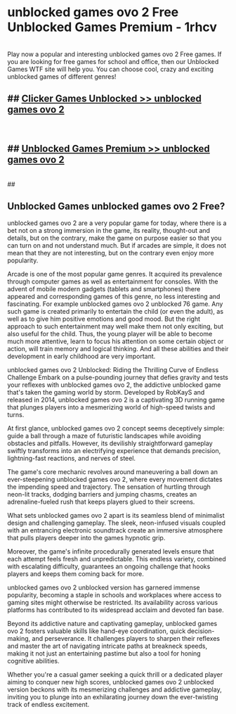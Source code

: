 # unblocked games ovo 2 Free Unblocked Games Premium - 1rhcv <br>
<br>
Play now a popular and interesting unblocked games ovo 2 Free games. If you are looking for free games for school and office, then our Unblocked Games WTF site will help you. You can choose cool, crazy and exciting unblocked games of different genres!


## ##  [Clicker Games Unblocked >> unblocked games ovo 2](http://freeplayer.one?title=unblocked_games_ovo_2&ref=M1)
  <br>

##  ## [Unblocked Games Premium >> unblocked games ovo 2](http://freeplayer.one?title=unblocked_games_ovo_2&ref=M1)
  <br>
  ##



## Unblocked Games unblocked games ovo 2 Free?

unblocked games ovo 2 are a very popular game for today, where there is a bet not on a strong immersion in the game, its reality, thought-out and details, but on the contrary, make the game on purpose easier so that you can turn on and not understand much. But if arcades are simple, it does not mean that they are not interesting, but on the contrary even enjoy more popularity.

Arcade is one of the most popular game genres. It acquired its prevalence through computer games as well as entertainment for consoles. With the advent of mobile modern gadgets (tablets and smartphones) there appeared and corresponding games of this genre, no less interesting and fascinating. For example unblocked games ovo 2 unblocked 76 game. Any such game is created primarily to entertain the child (or even the adult), as well as to give him positive emotions and good mood. But the right approach to such entertainment may well make them not only exciting, but also useful for the child. Thus, the young player will be able to become much more attentive, learn to focus his attention on some certain object or action, will train memory and logical thinking. And all these abilities and their development in early childhood are very important.

unblocked games ovo 2 Unblocked: Riding the Thrilling Curve of Endless Challenge
Embark on a pulse-pounding journey that defies gravity and tests your reflexes with unblocked games ovo 2, the addictive unblocked game that's taken the gaming world by storm. Developed by RobKayS and released in 2014, unblocked games ovo 2 is a captivating 3D running game that plunges players into a mesmerizing world of high-speed twists and turns.

At first glance, unblocked games ovo 2 concept seems deceptively simple: guide a ball through a maze of futuristic landscapes while avoiding obstacles and pitfalls. However, its devilishly straightforward gameplay swiftly transforms into an electrifying experience that demands precision, lightning-fast reactions, and nerves of steel.

The game's core mechanic revolves around maneuvering a ball down an ever-steepening unblocked games ovo 2, where every movement dictates the impending speed and trajectory. The sensation of hurtling through neon-lit tracks, dodging barriers and jumping chasms, creates an adrenaline-fueled rush that keeps players glued to their screens.

What sets unblocked games ovo 2 apart is its seamless blend of minimalist design and challenging gameplay. The sleek, neon-infused visuals coupled with an entrancing electronic soundtrack create an immersive atmosphere that pulls players deeper into the games hypnotic grip.

Moreover, the game's infinite procedurally generated levels ensure that each attempt feels fresh and unpredictable. This endless variety, combined with escalating difficulty, guarantees an ongoing challenge that hooks players and keeps them coming back for more.

unblocked games ovo 2 unblocked version has garnered immense popularity, becoming a staple in schools and workplaces where access to gaming sites might otherwise be restricted. Its availability across various platforms has contributed to its widespread acclaim and devoted fan base.

Beyond its addictive nature and captivating gameplay, unblocked games ovo 2 fosters valuable skills like hand-eye coordination, quick decision-making, and perseverance. It challenges players to sharpen their reflexes and master the art of navigating intricate paths at breakneck speeds, making it not just an entertaining pastime but also a tool for honing cognitive abilities.

Whether you're a casual gamer seeking a quick thrill or a dedicated player aiming to conquer new high scores, unblocked games ovo 2 unblocked version beckons with its mesmerizing challenges and addictive gameplay, inviting you to plunge into an exhilarating journey down the ever-twisting track of endless excitement.